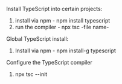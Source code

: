 Install TypeScript into certain projects:

1. install via npm - npm install typescript
2. run the compiler - npx tsc -file name-

Global TypeScript install:

1. Install via npm - npm install-g typescript

Configure the TypeScript compiler

1. npx tsc --init
